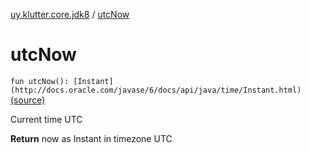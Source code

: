 [uy.klutter.core.jdk8](index.md) / [utcNow](.)


# utcNow

`fun utcNow(): [Instant](http://docs.oracle.com/javase/6/docs/api/java/time/Instant.html)` [(source)](https://github.com/kohesive/klutter/blob/master/core-jdk8/src/main/kotlin/uy/klutter/core/jdk8/Dates.kt#L12)

Current time UTC


**Return**
now as Instant in timezone UTC




